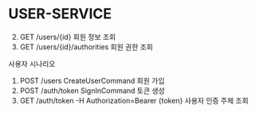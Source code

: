 # USER-SERVICE

2. GET /users/{id} 회원 정보 조회
3. GET /users/{id}/authorities 회원 권한 조회

사용자 시나리오
1. POST /users CreateUserCommand 회원 가입
2. POST /auth/token SignInCommand 토큰 생성
3. GET /auth/token -H Authorization=Bearer {token} 사용자 인증 주체 조회